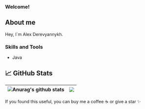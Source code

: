 <h3>
  Welcome!
</h3>

## About me ##
Hey, I`m Alex Derevyannykh. 

### Skills and Tools
* Java


## 📈 GitHub Stats ## 

| <a><img align="center" src="https://github-readme-stats.vercel.app/api?username=oldSorcerer&show_icons=true&include_commits=true&theme=default&hide_border=true" alt="Anurag's github stats" /></a>|<a><img align="center" src="https://github-readme-stats.vercel.app/api/top-langs/?username=oldSorcerer&layout=compact&theme=default&hide_border=true" /></a> |
| ------------- | ------------- |


If you found this useful, you can buy me a coffee ☕️ or give a star ✨






